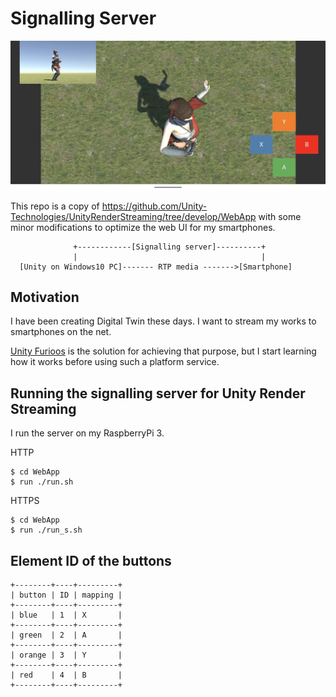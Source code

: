 # Signalling Server

<img src="/doc/screenshot_pixel4.jpg" width=600>

This repo is a copy of https://github.com/Unity-Technologies/UnityRenderStreaming/tree/develop/WebApp with some minor modifications to optimize the web UI for my smartphones.

```
              +------------[Signalling server]----------+
              |                                         |
  [Unity on Windows10 PC]------- RTP media ------->[Smartphone]

```

## Motivation

I have been creating Digital Twin these days. I want to stream my works to smartphones on the net.

[Unity Furioos](https://unity.com/products/unity-furioos) is the solution for achieving that purpose, but I start learning how it works before using such a platform service.

## Running the signalling server for Unity Render Streaming

I run the server on my RaspberryPi 3.

HTTP

```
$ cd WebApp
$ run ./run.sh
```

HTTPS

```
$ cd WebApp
$ run ./run_s.sh
```
## Element ID of the buttons

```
+--------+----+---------+
| button | ID | mapping |
+--------+----+---------+
| blue   | 1  | X       |
+--------+----+---------+
| green  | 2  | A       |
+--------+----+---------+
| orange | 3  | Y       |
+--------+----+---------+
| red    | 4  | B       |
+--------+----+---------+

```
